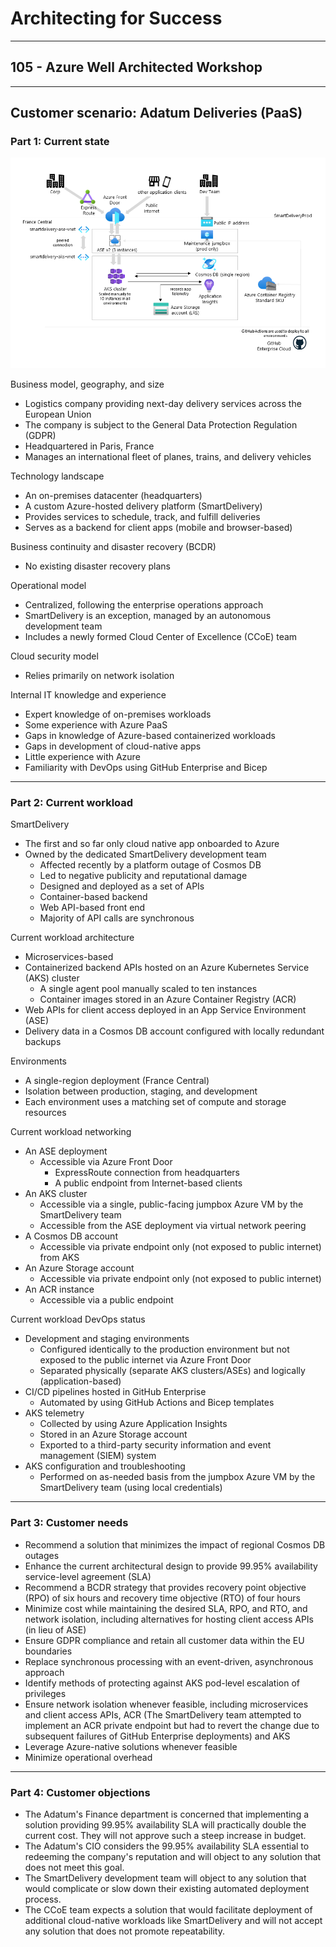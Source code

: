# Architecting for Success

---

## 105 - Azure Well Architected Workshop

---

## Customer scenario: Adatum Deliveries (PaaS)

### Part 1: Current state

![Current Architecture](adatum_paas.png)

Business model, geography, and size
* Logistics company providing next-day delivery services across the European Union
* The company is subject to the General Data Protection Regulation (GDPR)
* Headquartered in Paris, France
* Manages an international fleet of planes, trains, and delivery vehicles

Technology landscape
* An on-premises datacenter (headquarters)
* A custom Azure-hosted delivery platform (SmartDelivery)
* Provides services to schedule, track, and fulfill deliveries
* Serves as a backend for client apps (mobile and browser-based)

Business continuity and disaster recovery (BCDR)
* No existing disaster recovery plans

Operational model
* Centralized, following the enterprise operations approach
* SmartDelivery is an exception, managed by an autonomous development team
* Includes a newly formed Cloud Center of Excellence (CCoE) team

Cloud security model
* Relies primarily on network isolation

Internal IT knowledge and experience
* Expert knowledge of on-premises workloads
* Some experience with Azure PaaS
* Gaps in knowledge of Azure-based containerized workloads
* Gaps in development of cloud-native apps
* Little experience with Azure
* Familiarity with DevOps using GitHub Enterprise and Bicep

---

### Part 2: Current workload

SmartDelivery
* The first and so far only cloud native app onboarded to Azure
* Owned by the dedicated SmartDelivery development team
  * Affected recently by a platform outage of Cosmos DB
  * Led to negative publicity and reputational damage
  * Designed and deployed as a set of APIs
  * Container-based backend
  * Web API-based front end
  * Majority of API calls are synchronous

Current workload architecture
* Microservices-based
* Containerized backend APIs hosted on an Azure Kubernetes Service (AKS) cluster
  * A single agent pool manually scaled to ten instances
  * Container images stored in an Azure Container Registry (ACR)
* Web APIs for client access deployed in an App Service Environment (ASE)
* Delivery data in a Cosmos DB account configured with locally redundant backups

Environments
* A single-region deployment (France Central)
* Isolation between production, staging, and development
* Each environment uses a matching set of compute and storage resources

Current workload networking
* An ASE deployment
  * Accessible via Azure Front Door
    * ExpressRoute connection from headquarters
    * A public endpoint from Internet-based clients
* An AKS cluster
  * Accessible via a single, public-facing jumpbox Azure VM by the SmartDelivery team
  * Accessible from the ASE deployment via virtual network peering
* A Cosmos DB account
  * Accessible via private endpoint only (not exposed to public internet) from AKS
* An Azure Storage account
  * Accessible via private endpoint only (not exposed to public internet)
* An ACR instance
  * Accessible via a public endpoint

Current workload DevOps status
* Development and staging environments
  * Configured identically to the production environment but not exposed to the public internet via Azure Front Door
  * Separated physically (separate AKS clusters/ASEs) and logically (application-based)
* CI/CD pipelines hosted in GitHub Enterprise
  * Automated by using GitHub Actions and Bicep templates
* AKS telemetry
  * Collected by using Azure Application Insights
  * Stored in an Azure Storage account
  * Exported to a third-party security information and event management (SIEM) system
* AKS configuration and troubleshooting
  * Performed on as-needed basis from the jumpbox Azure VM by the SmartDelivery team (using local credentials)

---

### Part 3: Customer needs

* Recommend a solution that minimizes the impact of regional Cosmos DB outages
* Enhance the current architectural design to provide 99.95% availability service-level agreement (SLA)
* Recommend a BCDR strategy that provides recovery point objective (RPO) of six hours and recovery time objective (RTO) of four hours
* Minimize cost while maintaining the desired SLA, RPO, and RTO, and network isolation, including alternatives for hosting client access APIs (in lieu of ASE)
* Ensure GDPR compliance and retain all customer data within the EU boundaries
* Replace synchronous processing with an event-driven, asynchronous approach
* Identify methods of protecting against AKS pod-level escalation of privileges
* Ensure network isolation whenever feasible, including microservices and client access APIs, ACR (The SmartDelivery team attempted to implement an ACR private endpoint but had to revert the change due to subsequent failures of GitHub Enterprise deployments) and AKS
* Leverage Azure-native solutions whenever feasible
* Minimize operational overhead

---

### Part 4: Customer objections

* The Adatum's Finance department is concerned that implementing a solution providing 99.95% availability SLA will practically double the current cost. They will not approve such a steep increase in budget.
* The Adatum's CIO considers the 99.95% availability SLA essential to redeeming the company's reputation and will object to any solution that does not meet this goal.
* The SmartDelivery development team will object to any solution that would complicate or slow down their existing automated deployment process.
* The CCoE team expects a solution that would facilitate deployment of additional cloud-native workloads like SmartDelivery and will not accept any solution that does not promote repeatability.
